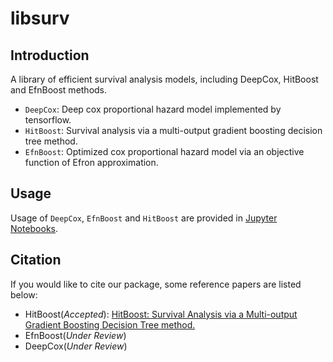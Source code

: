 # libsurv

## Introduction

A library of efficient survival analysis models, including DeepCox, HitBoost and EfnBoost methods.

- `DeepCox`: Deep cox proportional hazard model implemented by tensorflow.
- `HitBoost`: Survival analysis via a multi-output gradient boosting decision tree method.
- `EfnBoost`: Optimized cox proportional hazard model via an objective function of Efron approximation.

## Usage

Usage of `DeepCox`, `EfnBoost` and `HitBoost` are provided in [Jupyter Notebooks](examples/).

## Citation

If you would like to cite our package, some reference papers are listed below: 
- HitBoost(*Accepted*): [HitBoost: Survival Analysis via a Multi-output Gradient Boosting Decision Tree method.](https://doi.org/10.1109/ACCESS.2019.2913428)
- EfnBoost(*Under Review*)
- DeepCox(*Under Review*)
